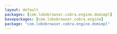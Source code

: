 ```yaml
---
layout: default
packages: [com.lobobrowser.cobra.engine.domimpl] 
basepackages: [com.lobobrowser.cobra.engine]
package: "com.lobobrowser.cobra.engine.domimpl"
---
```


